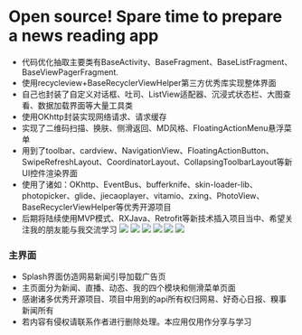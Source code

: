 
# Open source! Spare time to prepare a news reading app
* 代码优化抽取主要类有BaseActivity、BaseFragment、BaseListFragment、BaseViewPagerFragment.
* 使用recycleview+BaseRecyclerViewHelper第三方优秀库实现整体界面
* 自己也封装了自定义对话框、吐司、ListView适配器、沉浸式状态栏、大图查看、数据加载界面等大量工具类
* 使用OKhttp封装实现网络请求、请求缓存
* 实现了二维码扫描、换肤、侧滑返回、MD风格、FloatingActionMenu悬浮菜单
* 用到了toolbar、cardview、NavigationView、FloatingActionButton、SwipeRefreshLayout、CoordinatorLayout、CollapsingToolbarLayout等新UI控件渲染界面
* 使用了诸如：OKhttp、EventBus、bufferknife、skin-loader-lib、photopicker、glide、jiecaoplayer、vitamio、zxing、PhotoView、BaseRecyclerViewHelper等优秀开源项目
* 后期将陆续使用MVP模式、RXJava、Retrofit等新技术插入项目当中、希望关注我的朋友能与我交流学习
![](https://github.com/zhangzzb/MyNew/blob/master/screenshots/截图一.png)
![](https://github.com/zhangzzb/MyNew/blob/master/screenshots/截图二.png)
![](https://github.com/zhangzzb/MyNew/blob/master/screenshots/截图三.png)
![](https://github.com/zhangzzb/MyNew/blob/master/screenshots/截图四.png)
![](https://github.com/zhangzzb/MyNew/blob/master/screenshots/截图五.png)
![](https://github.com/zhangzzb/MyNew/blob/master/screenshots/截图六.png)

### 主界面
* Splash界面仿造网易新闻引导加载广告页
* 主页面分为新闻、直播、动态、我的四个模块和侧滑菜单页面
* 感谢诸多优秀开源项目、项目中用到的api所有权归网易、好奇心日报、糗事新闻所有
* 若内容有侵权请联系作者进行删除处理。本应用仅用作分享与学习

